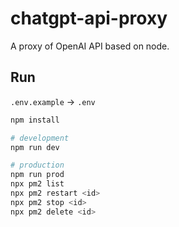 # chatgpt-api-proxy

A proxy of OpenAI API based on node.

## Run
`.env.example` -> `.env`

```bash
npm install

# development
npm run dev

# production
npm run prod
npx pm2 list
npx pm2 restart <id>
npx pm2 stop <id>
npx pm2 delete <id>
```
